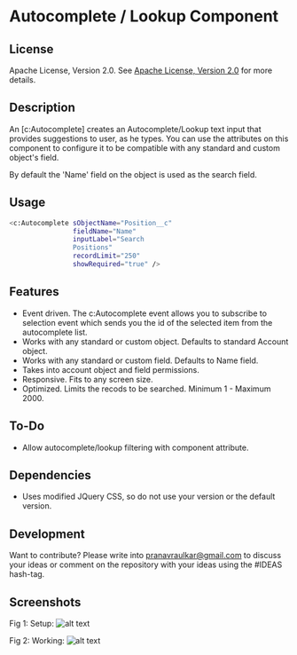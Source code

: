 # Autocomplete / Lookup Component

## License
Apache License, Version 2.0. See [Apache License, Version 2.0](https://opensource.org/licenses/Apache-2.0) for more details.

## Description
An [c:Autocomplete] creates an Autocomplete/Lookup text input that provides suggestions to user, as he types. You can use the attributes on this component to configure it to be compatible with any standard and custom object's field. 

By default the 'Name' field on the object is used as the search field.

## Usage
```sh
<c:Autocomplete sObjectName="Position__c" 
				fieldName="Name" 
				inputLabel="Search 
				Positions" 
				recordLimit="250" 
				showRequired="true" />
```

## Features
* Event driven. The c:Autocomplete event allows you to subscribe to selection event which sends you the id of the selected item from the autocomplete list.
* Works with any standard or custom object. Defaults to standard Account object.
* Works with any standard or custom field. Defaults to Name field.
* Takes into account object and field permissions.
* Responsive. Fits to any screen size.
* Optimized. Limits the recods to be searched. Minimum 1 - Maximum 2000.

## To-Do
* Allow autocomplete/lookup filtering with component attribute.

## Dependencies
* Uses modified JQuery CSS, so do not use your version or the default version.

## Development
Want to contribute? Please write into pranavraulkar@gmail.com to discuss your ideas or comment on the repository with your ideas using the #IDEAS hash-tag. 

## Screenshots
Fig 1: Setup:
![alt text]()

Fig 2: Working:
![alt text]()